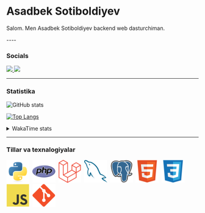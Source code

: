 # Asadbek Sotiboldiyev
<p>
Salom. Men Asadbek Sotiboldiyev backend web dasturchiman.
</p>
----

<h3>Socials</h3>
<a href="https://www.linkedin.com/in/asadbek-sotiboldiyev/">
  <img src="https://img.shields.io/badge/Linkedin-blue?logo=linkedin&logoColor=white&style=for-the-badge" >
</a>
<a href="https://www.youtube.com/@programmer_asadbek">
  <img src="https://img.shields.io/badge/yotube-red?logo=youtube&logoColor=white&style=for-the-badge" >
</a>

----
### Statistika
![GitHub stats](https://github-readme-stats.vercel.app/api?username=asadbek-sotiboldiyev&count_private=true&show_icons=true&line_height=40&theme=gruvbox)

[![Top Langs](https://github-readme-stats.vercel.app/api/top-langs/?username=asadbek-sotiboldiyev&layout=compact&theme=gruvbox)](https://github.com/anuraghazra/github-readme-stats)

<details>
  <summary>WakaTime stats</summary>
  <img src="https://github-readme-stats.vercel.app/api/wakatime?username=asadbek_sotiboldiyev&theme=gruvbox" alt="WakaTime stats">
</details>

----
<h3>Tillar va texnalogiyalar</h3>

<div>
  <img src="https://raw.githubusercontent.com/devicons/devicon/refs/heads/master/icons/python/python-original.svg" title="Python" alt="Python" width="60" height="60"/>&nbsp;
  <img src="https://raw.githubusercontent.com/devicons/devicon/refs/heads/master/icons/php/php-original.svg" title="PHP" alt="PHP" width="60" height="60"/>&nbsp;
  <img src="https://raw.githubusercontent.com/devicons/devicon/refs/heads/master/icons/laravel/laravel-original.svg" title="Laravel" alt="Laravel" width="60" height="60"/>&nbsp;
  <img src="https://raw.githubusercontent.com/devicons/devicon/refs/heads/master/icons/mysql/mysql-original.svg" title="MySQL" alt="MySQL" width="60" height="60"/>&nbsp;
  <img src="https://raw.githubusercontent.com/devicons/devicon/refs/heads/master/icons/postgresql/postgresql-original.svg" title="PostgreSQL" alt="PostgreSQL" width="60" height="60"/>&nbsp;
  <img src="https://raw.githubusercontent.com/devicons/devicon/refs/heads/master/icons/html5/html5-original.svg" title="HTML" alt="HTML" width="60" height="60"/>&nbsp;
  <img src="https://raw.githubusercontent.com/devicons/devicon/refs/heads/master/icons/css3/css3-original.svg" title="Css" alt="Css" width="60" height="60"/>&nbsp;
  <img src="https://raw.githubusercontent.com/devicons/devicon/refs/heads/master/icons/javascript/javascript-original.svg" title="JavaScript" alt="JavaScript" width="60" height="60"/>&nbsp;
  <img src="https://raw.githubusercontent.com/devicons/devicon/refs/heads/master/icons/git/git-original.svg" title="Git" alt="Git" width="60" height="60"/>&nbsp;
</div>


